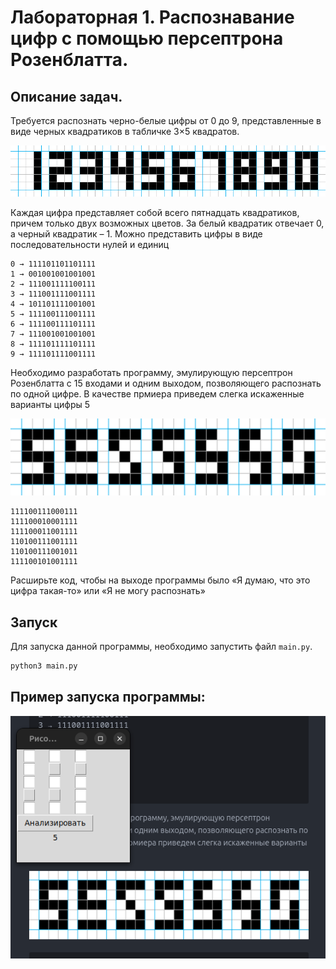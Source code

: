 # Лабораторная 1. Распознавание цифр с помощью персептрона Розенблатта.

## Описание задач.
Требуется распознать черно-белые цифры от 0 до 9, представленные в виде черных квадратиков в табличке 3×5 квадратов.

![числа](src/image.png)

Каждая цифра представляет собой всего пятнадцать квадратиков, причем только двух возможных цветов. За белый квадратик отвечает 0, а черный квадратик – 1. Можно представить цифры в виде последовательности нулей и единиц
```
0 → 111101101101111
1 → 001001001001001
2 → 111001111100111
3 → 111001111001111
4 → 101101111001001
5 → 111100111001111
6 → 111100111101111
7 → 111001001001001
8 → 111101111101111
9 → 111101111001111
```

Необходимо разработать программу, эмулирующую персептрон Розенблатта с 15 входами и одним выходом, позволяющего распознать по одной цифре. В качестве прмиера приведем слегка искаженные варианты цифры 5

![пример чисел](src/image-1.png)

```
111100111000111
111100010001111
111100011001111
110100111001111
110100111001011
111100101001111
```

Расширьте код, чтобы на выходе программы было «Я думаю, что это цифра такая-то» или «Я не могу распознать»


## Запуск
Для запуска данной программы, необходимо запустить файл `main.py`.


```bash
python3 main.py
```

## Пример запуска программы:

![Alt text](src/image-2.png)